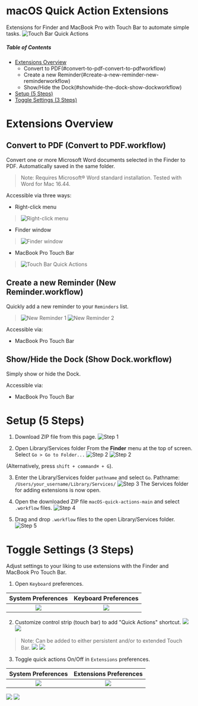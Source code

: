# macOS Quick Action Extensions

Extensions for Finder and MacBook Pro with Touch Bar to automate simple tasks.
![Touch Bar Quick Actions](/img/10-touch-bar-quick-actions.png?raw=true "Touch Bar Quick Actions")

##### Table of Contents  
- [Extensions Overview](#extensions-overview)
  * Convert to PDF(#convert-to-pdf-convert-to-pdfworkflow)
  * Create a new Reminder(#create-a-new-reminder-new-reminderworkflow)
  * Show/Hide the Dock(#showhide-the-dock-show-dockworkflow)
- [Setup (5 Steps)](#setup-5-steps)
- [Toggle Settings (3 Steps)](#toggle-settings-3-steps)  

# Extensions Overview

## Convert to PDF (Convert to PDF.workflow)
Convert one or more Microsoft Word documents selected in the Finder to PDF. Automatically saved in the same folder.
> Note: Requires Microsoft® Word standard installation. Tested with Word for Mac 16.44.

Accessible via three ways:
* Right-click menu
> ![Right-click menu](/img/right-click-menu-300px.png?raw=true "Right-click menu")
* Finder window
> ![Finder window](/img/finder-window-500px.png?raw=true "Finder window")
* MacBook Pro Touch Bar
> ![Touch Bar Quick Actions](/img/10-touch-bar-quick-actions.png?raw=true "Touch Bar Quick Actions")

## Create a new Reminder (New Reminder.workflow)
Quickly add a new reminder to your ```Reminders``` list.
> ![New Reminder 1](/img/new-reminder-1-500px.png?raw=true "New Reminder 1")
> ![New Reminder 2](/img/new-reminder-2-500px.png?raw=true "New Reminder 2")

Accessible via:
* MacBook Pro Touch Bar

## Show/Hide the Dock (Show Dock.workflow)
Simply show or hide the Dock.

Accessible via:
* MacBook Pro Touch Bar


# Setup (5 Steps)

1. Download ZIP file from this page.
![Step 1](/img/00-github-download-zip.png?raw=true "Download ZIP")

2. Open Library/Services folder
From the **Finder** menu at the top of screen.
Select ```Go > Go to Folder...```
![Step 2](/img/0000-go-menu.png?raw=true "Go menu")
![Step 2](/img/11-Adding-Quick-Action-Extensions-400px.png?raw=true "Go to Folder...")

(Alternatively, press ```shift + command⌘ + G```).

3. Enter the Library/Services folder ```pathname``` and select ```Go```. Pathname: ```/Users/your_username/Library/Services/```
![Step 3](/img/12-Adding-Quick-Action-Extensions.png?raw=true "Go to Library/Services folder...")
The Services folder for adding extensions is now open.

4. Open the downloaded ZIP file ```macOS-quick-actions-main``` and select ```.workflow``` files.
![Step 4](/img/000-zip-file.png?raw=true "Open ZIP file")

5. Drag and drop ```.workflow``` files to the open Library/Services folder.
![Step 5](/img/13-Adding-Quick-Action-Extensions.png?raw=true "Drag and drop files")


# Toggle Settings (3 Steps)

Adjust settings to your liking to use extensions with the Finder and MacBook Pro Touch Bar.

1. Open ```Keyboard``` preferences.

| System Preferences             |  Keyboard Preferences |
:-------------------------:|:-------------------------:
![](/img/01-sys-prefs-600px.png) | ![](/img/02-sys-prefs-kb-icon.png)

2. Customize control strip (touch bar) to add "Quick Actions" shortcut.
![](/img/03-sys-prefs-keyboard.png)
![](/img/04-customize-control-strip.png)

> Note: Can be added to either persistent and/or to extended Touch Bar.
> ![](/img/05-touch-bar.png)
> ![](/img/06-touch-bar-ext.png)

3. Toggle quick actions On/Off in ```Extensions``` preferences.

| System Preferences             |  Extensions Preferences |
:-------------------------:|:-------------------------:
![](/img/01-sys-prefs-600px.png) | ![](/img/07-sys-pref-extensions-icon.png)

![](/img/08-sys-pref-extensions-Finder.png)
![](/img/09-sys-pref-extensions-Touch-Bar.png)